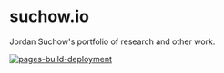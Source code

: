 # suchow.io

Jordan Suchow's portfolio of research and other work.

[![pages-build-deployment](https://github.com/suchow/suchow.io/actions/workflows/pages/pages-build-deployment/badge.svg)](https://github.com/suchow/suchow.io/actions/workflows/pages/pages-build-deployment)
